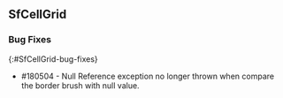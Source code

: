 ## SfCellGrid 

### Bug Fixes
{:#SfCellGrid-bug-fixes}

* \#180504 - Null Reference exception no longer thrown when compare the border brush with null value.